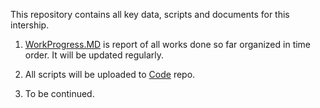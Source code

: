 
This repository contains all key data, scripts and documents for this intership. 

1. [WorkProgress.MD](https://github.com/Volvic-19/Cytokine_Chemokine_Basis/blob/main/WorkProgress.MD) is report of all works done so far organized in time order. It will be updated regularly.

2. All scripts will be uploaded to [Code](https://github.com/Volvic-19/Cytokine_Chemokine_Basis/tree/main/Code) repo.

3. To be continued.
